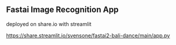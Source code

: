 ## Fastai Image Recognition App

deployed on share.io with streamlit

https://share.streamlit.io/svensone/fastai2-bali-dance/main/app.py

